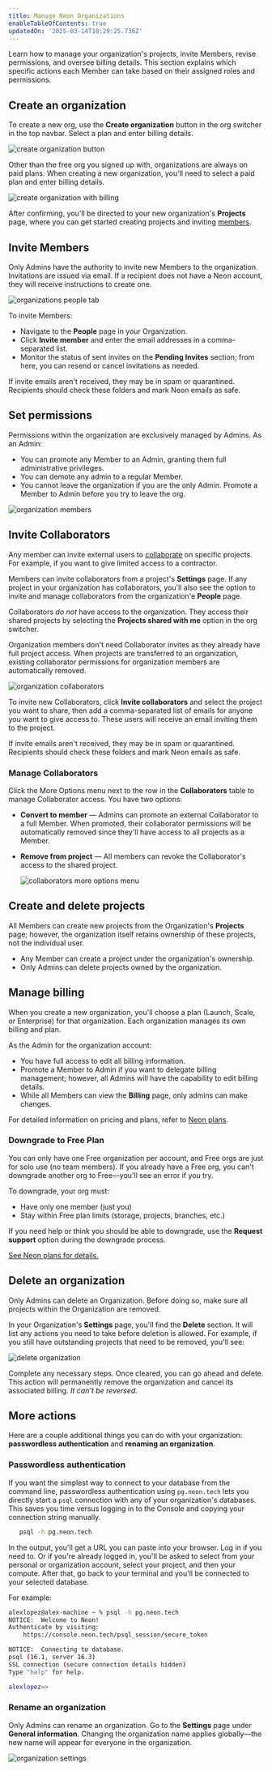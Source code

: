 ```yaml
---
title: Manage Neon Organizations
enableTableOfContents: true
updatedOn: '2025-03-14T18:29:25.736Z'
---
```


Learn how to manage your organization's projects, invite Members, revise permissions, and oversee billing details. This section explains which specific actions each Member can take based on their assigned roles and permissions.

<Steps>

## Create an organization

To create a new org, use the **Create organization** button in the org switcher in the top navbar. Select a plan and enter billing details.

![create organization button](/docs/manage/orgs_create_button.png)

Other than the free org you signed up with, organizations are always on paid plans. When creating a new organization, you'll need to select a paid plan and enter billing details.

![create organization with billing](/docs/manage/orgs_create_with_billing.png)

After confirming, you'll be directed to your new organization's **Projects** page, where you can get started creating projects and inviting [members](/docs/manage/orgs-manage#invite-members).

## Invite Members

Only Admins have the authority to invite new Members to the organization. Invitations are issued via email. If a recipient does not have a Neon account, they will receive instructions to create one.

![organizations people tab](/docs/manage/orgs_people.png)

To invite Members:

- Navigate to the **People** page in your Organization.
- Click **Invite member** and enter the email addresses in a comma-separated list.
- Monitor the status of sent invites on the **Pending Invites** section; from here, you can resend or cancel invitations as needed.

<Admonition type="note" title="Invites not received?">
If invite emails aren't received, they may be in spam or quarantined. Recipients should check these folders and mark Neon emails as safe.
</Admonition>

## Set permissions

Permissions within the organization are exclusively managed by Admins. As an Admin:

- You can promote any Member to an Admin, granting them full administrative privileges.
- You can demote any admin to a regular Member.
- You cannot leave the organization if you are the only Admin. Promote a Member to Admin before you try to leave the org.

![organization members](/docs/manage/orgs_members_kebab.png 'no-border')

## Invite Collaborators

Any member can invite external users to [collaborate](/docs/guides/project-collaboration-guide) on specific projects. For example, if you want to give limited access to a contractor.

Members can invite collaborators from a project's **Settings** page. If any project in your organization has collaborators, you'll also see the option to invite and manage collaborators from the organization'e **People** page.

Collaborators _do not_ have access to the organization. They access their shared projects by selecting the **Projects shared with me** option in the org switcher.

<Admonition type="note">
Organization members don't need Collaborator invites as they already have full project access. When projects are transferred to an organization, existing collaborator permissions for organization members are automatically removed.
</Admonition>

![organization collaborators](/docs/manage/org_collaborators.png)

To invite new Collaborators, click **Invite collaborators** and select the project you want to share, then add a comma-separated list of emails for anyone you want to give access to. These users will receive an email inviting them to the project.

<Admonition type="note" title="Invites not received?">
If invite emails aren't received, they may be in spam or quarantined. Recipients should check these folders and mark Neon emails as safe.
</Admonition>

### Manage Collaborators

Click the More Options menu next to the row in the **Collaborators** table to manage Collaborator access. You have two options:

- **Convert to member** — Admins can promote an external Collaborator to a full Member. When promoted, their collaborator permissions will be automatically removed since they'll have access to all projects as a Member.
- **Remove from project** — All members can revoke the Collaborator's access to the shared project.

  ![collaborators more options menu](/docs/manage/orgs_collaborators_kebab.png 'no-border')

## Create and delete projects

All Members can create new projects from the Organization's **Projects** page; however, the organization itself retains ownership of these projects, not the individual user.

- Any Member can create a project under the organization's ownership.
- Only Admins can delete projects owned by the organization.

## Manage billing

When you create a new organization, you'll choose a plan (Launch, Scale, or Enterprise) for that organization. Each organization manages its own billing and plan.

As the Admin for the organization account:

- You have full access to edit all billing information.
- Promote a Member to Admin if you want to delegate billing management; however, all Admins will have the capability to edit billing details.
- While all Members can view the **Billing** page, only admins can make changes.

For detailed information on pricing and plans, refer to [Neon plans](/docs/introduction/plans).

### Downgrade to Free Plan

You can only have one Free organization per account, and Free orgs are just for solo use (no team members). If you already have a Free org, you can't downgrade another org to Free—you'll see an error if you try.

To downgrade, your org must:

- Have only one member (just you)
- Stay within Free plan limits (storage, projects, branches, etc.)

If you need help or think you should be able to downgrade, use the **Request support** option during the downgrade process.

[See Neon plans for details.](/docs/introduction/plans)

## Delete an organization

Only Admins can delete an Organization. Before doing so, make sure all projects within the Organization are removed.

In your Organization's **Settings** page, you'll find the **Delete** section. It will list any actions you need to take before deletion is allowed. For example, if you still have outstanding projects that need to be removed, you'll see:

![delete organization](/docs/manage/orgs_delete.png)

Complete any necessary steps. Once cleared, you can go ahead and delete. This action will permanently remove the organization and cancel its associated billing. _It can't be reversed._

</Steps>

## More actions

Here are a couple additional things you can do with your organization: **passwordless authentication** and **renaming an organization**.

### Passwordless authentication

If you want the simplest way to connect to your database from the command line, passwordless authentication using `pg.neon.tech` lets you directly start a `psql` connection with any of your organization's databases. This saves you time versus logging in to the Console and copying your connection string manually.

```bash
   psql -h pg.neon.tech
```

In the output, you'll get a URL you can paste into your browser. Log in if you need to. Or if you're already logged in, you'll be asked to select from your personal or organization account, select your project, and then your compute. After that, go back to your terminal and you'll be connected to your selected database.

For example:

```bash
alexlopez@alex-machine ~ % psql -h pg.neon.tech
NOTICE:  Welcome to Neon!
Authenticate by visiting:
    https://console.neon.tech/psql_session/secure_token

NOTICE:  Connecting to database.
psql (16.1, server 16.3)
SSL connection (secure connection details hidden)
Type "help" for help.

alexlopez=>
```

### Rename an organization

Only Admins can rename an organization. Go to the **Settings** page under **General information**. Changing the organization name applies globally—the new name will appear for everyone in the organization.

![organization settings](/docs/manage/orgs_id.png 'no-border')

<NeedHelp />
